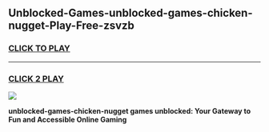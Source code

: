 
## Unblocked-Games-unblocked-games-chicken-nugget-Play-Free-zsvzb
<h3>
<a href="https://premium76.site?title=unblocked-games-chicken-nugget&ref=23A">CLICK TO PLAY</a></h3>
<hr>

<h3>
<a href="https://premium76.site?title=unblocked-games-chicken-nugget&ref=23A">CLICK 2 PLAY</a>
  
</h3>

<a href="https://premium76.site?title=unblocked-games-chicken-nugget&ref=23A"><img src="https://clearcache.store/games.png"></a>


**unblocked-games-chicken-nugget games unblocked: Your Gateway to Fun and Accessible Online Gaming**
